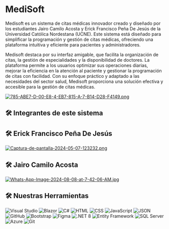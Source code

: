 
# MediSoft


Medisoft es un sistema de citas médicas innovador creado y diseñado por los estudiantes Jairo Camilo Acosta y Erick Francisco Peña De Jesús de la Universidad Católica Nordestana (UCNE). Este sistema está diseñado para simplificar la programación y gestión de citas médicas, ofreciendo una plataforma intuitiva y eficiente para pacientes y administradores.

Medisoft destaca por su interfaz amigable, que facilita la organización de citas, la gestión de especialidades y la disponibilidad de doctores. La plataforma permite a los usuarios optimizar sus operaciones diarias, mejorar la eficiencia en la atención al paciente y gestionar la programación de citas con facilidad. Con su enfoque práctico y adaptado a las necesidades del sector salud, Medisoft proporciona una solución efectiva y accesible para la gestión de citas médicas.



[![785-ABE7-D-00-E8-4-EB7-815-A-7-B14-D28-F4149.png](https://i.postimg.cc/9fW3zh4v/785-ABE7-D-00-E8-4-EB7-815-A-7-B14-D28-F4149.png)](https://postimg.cc/xXFpFB3R)

## 🛠 Integrantes de este sistema

## 🛠 Erick Francisco Peña De Jesús
[![Captura-de-pantalla-2024-05-07-123232.png](https://i.postimg.cc/W3p8txF3/Captura-de-pantalla-2024-05-07-123232.png)](https://postimg.cc/7Cc0WsN8)

## 🛠 Jairo Camilo Acosta
[![Whats-App-Image-2024-08-08-at-7-42-06-AM.jpg](https://i.postimg.cc/d315NgwX/Whats-App-Image-2024-08-08-at-7-42-06-AM.jpg)](https://postimg.cc/tZKdYS1t)



## 🛠 Nuestras Herramientas
![Visual Studio](https://img.shields.io/badge/Visual_Studio-%235C2D91?logo=visual-studio&logoColor=white&style=flat-square)
![Blazor](https://img.shields.io/badge/Blazor-%2317C1E6?logo=blazor&logoColor=white&style=flat-square)
![C#](https://img.shields.io/badge/C%23-%23239120?logo=c-sharp&logoColor=white&style=flat-square)
![HTML](https://img.shields.io/badge/HTML5-%23E34F26?logo=html5&logoColor=white&style=flat-square)
![CSS](https://img.shields.io/badge/CSS3-%231572B6?logo=css3&logoColor=white&style=flat-square)
![JavaScript](https://img.shields.io/badge/JavaScript-%23323330?logo=javascript&logoColor=F7DF1E&style=flat-square)
![JSON](https://img.shields.io/badge/JSON-%232C8EBB?logo=json&logoColor=white&style=flat-square)
![GitHub](https://img.shields.io/badge/GitHub-%23121011?logo=github&logoColor=white&style=flat-square)
![Bootstrap](https://img.shields.io/badge/Bootstrap-%23563D7C?logo=bootstrap&logoColor=white&style=flat-square)
![Figma](https://img.shields.io/badge/Figma-%2349D1F6?logo=figma&logoColor=white&style=flat-square)
![.NET 8](https://img.shields.io/badge/.NET_8-%2300A1E4?logo=dotnet&logoColor=white&style=flat-square)
![Entity Framework](https://img.shields.io/badge/Entity_Framework-%23006B37?logo=dotnet&logoColor=white&style=flat-square)
![SQL Server](https://img.shields.io/badge/SQL_Server-%234D6C7C?logo=microsoftsqlserver&logoColor=white&style=flat-square)
![Azure](https://img.shields.io/badge/Azure-%230072C6?logo=azure&logoColor=white&style=flat-square)
![Git](https://img.shields.io/badge/Git-%23F05032?logo=git&logoColor=white&style=flat-square)


